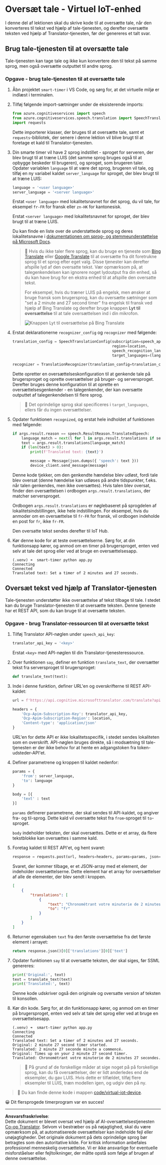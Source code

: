 <!--
CO_OP_TRANSLATOR_METADATA:
{
  "original_hash": "d620a470d9dd8614d99824832978360a",
  "translation_date": "2025-08-27T21:16:54+00:00",
  "source_file": "6-consumer/lessons/4-multiple-language-support/virtual-device-translate-speech.md",
  "language_code": "da"
}
-->
# Oversæt tale - Virtuel IoT-enhed

I denne del af lektionen skal du skrive kode til at oversætte tale, når den konverteres til tekst ved hjælp af tale-tjenesten, og derefter oversætte teksten ved hjælp af Translator-tjenesten, før der genereres et talt svar.

## Brug tale-tjenesten til at oversætte tale

Tale-tjenesten kan tage tale og ikke kun konvertere den til tekst på samme sprog, men også oversætte outputtet til andre sprog.

### Opgave - brug tale-tjenesten til at oversætte tale

1. Åbn projektet `smart-timer` i VS Code, og sørg for, at det virtuelle miljø er indlæst i terminalen.

1. Tilføj følgende import-sætninger under de eksisterende imports:

    ```python
    from azure.cognitiveservices import speech
    from azure.cognitiveservices.speech.translation import SpeechTranslationConfig, TranslationRecognizer
    import requests
    ```

    Dette importerer klasser, der bruges til at oversætte tale, samt et `requests`-bibliotek, der senere i denne lektion vil blive brugt til at foretage et kald til Translator-tjenesten.

1. Din smarte timer vil have 2 sprog indstillet - sproget for serveren, der blev brugt til at træne LUIS (det samme sprog bruges også til at opbygge beskeder til brugeren), og sproget, som brugeren taler. Opdater variablen `language` til at være det sprog, brugeren vil tale, og tilføj en ny variabel kaldet `server_language` for sproget, der blev brugt til at træne LUIS:

    ```python
    language = '<user language>'
    server_language = '<server language>'
    ```

    Erstat `<user language>` med lokalitetsnavnet for det sprog, du vil tale, for eksempel `fr-FR` for fransk eller `zn-HK` for kantonesisk.

    Erstat `<server language>` med lokalitetsnavnet for sproget, der blev brugt til at træne LUIS.

    Du kan finde en liste over de understøttede sprog og deres lokalitetsnavne i [dokumentationen om sprog- og stemmeunderstøttelse på Microsoft Docs](https://docs.microsoft.com/azure/cognitive-services/speech-service/language-support?WT.mc_id=academic-17441-jabenn#speech-to-text).

    > 💁 Hvis du ikke taler flere sprog, kan du bruge en tjeneste som [Bing Translate](https://www.bing.com/translator) eller [Google Translate](https://translate.google.com) til at oversætte fra dit foretrukne sprog til et sprog efter eget valg. Disse tjenester kan derefter afspille lyd af den oversatte tekst. Vær opmærksom på, at talegenkendelsen kan ignorere noget lydoutput fra din enhed, så du kan have brug for en ekstra enhed til at afspille den oversatte tekst.
    >
    > For eksempel, hvis du træner LUIS på engelsk, men ønsker at bruge fransk som brugersprog, kan du oversætte sætninger som "set a 2 minute and 27 second timer" fra engelsk til fransk ved hjælp af Bing Translate og derefter bruge knappen **Lyt til oversættelse** til at tale oversættelsen ind i din mikrofon.
    >
    > ![Knappen Lyt til oversættelse på Bing Translate](../../../../../translated_images/bing-translate.348aa796d6efe2a92f41ea74a5cf42bb4c63d6faaa08e7f46924e072a35daa48.da.png)

1. Erstat deklarationerne `recognizer_config` og `recognizer` med følgende:

    ```python
    translation_config = SpeechTranslationConfig(subscription=speech_api_key,
                                                 region=location,
                                                 speech_recognition_language=language,
                                                 target_languages=(language, server_language))
    
    recognizer = TranslationRecognizer(translation_config=translation_config)
    ```

    Dette opretter en oversættelseskonfiguration til at genkende tale på brugersproget og oprette oversættelser på bruger- og serversproget. Derefter bruges denne konfiguration til at oprette en oversættelsesgenkender - en talegenkender, der kan oversætte outputtet af talegenkendelsen til flere sprog.

    > 💁 Det oprindelige sprog skal specificeres i `target_languages`, ellers får du ingen oversættelser.

1. Opdater funktionen `recognized`, og erstat hele indholdet af funktionen med følgende:

    ```python
    if args.result.reason == speech.ResultReason.TranslatedSpeech:
        language_match = next(l for l in args.result.translations if server_language.lower().startswith(l.lower()))
        text = args.result.translations[language_match]
        if (len(text) > 0):
            print(f'Translated text: {text}')
    
            message = Message(json.dumps({ 'speech': text }))
            device_client.send_message(message)
    ```

    Denne kode tjekker, om den genkendte hændelse blev udløst, fordi tale blev oversat (denne hændelse kan udløses på andre tidspunkter, f.eks. når talen genkendes, men ikke oversættes). Hvis talen blev oversat, finder den oversættelsen i ordbogen `args.result.translations`, der matcher serversproget.

    Ordbogen `args.result.translations` er nøglebaseret på sprogdelen af lokalitetsindstillingen, ikke hele indstillingen. For eksempel, hvis du anmoder om en oversættelse til `fr-FR` for fransk, vil ordbogen indeholde en post for `fr`, ikke `fr-FR`.

    Den oversatte tekst sendes derefter til IoT Hub.

1. Kør denne kode for at teste oversættelserne. Sørg for, at din funktionsapp kører, og anmod om en timer på brugersproget, enten ved selv at tale det sprog eller ved at bruge en oversættelsesapp.

    ```output
    (.venv) ➜  smart-timer python app.py
    Connecting
    Connected
    Translated text: Set a timer of 2 minutes and 27 seconds.
    ```

## Oversæt tekst ved hjælp af Translator-tjenesten

Tale-tjenesten understøtter ikke oversættelse af tekst tilbage til tale. I stedet kan du bruge Translator-tjenesten til at oversætte teksten. Denne tjeneste har et REST API, som du kan bruge til at oversætte teksten.

### Opgave - brug Translator-ressourcen til at oversætte tekst

1. Tilføj Translator API-nøglen under `speech_api_key`:

    ```python
    translator_api_key = '<key>'
    ```

    Erstat `<key>` med API-nøglen til din Translator-tjenesteressource.

1. Over funktionen `say`, definer en funktion `translate_text`, der oversætter tekst fra serversproget til brugersproget:

    ```python
    def translate_text(text):
    ```

1. Inde i denne funktion, definer URL'en og overskrifterne til REST API-kaldet:

    ```python
    url = f'https://api.cognitive.microsofttranslator.com/translate?api-version=3.0'

    headers = {
        'Ocp-Apim-Subscription-Key': translator_api_key,
        'Ocp-Apim-Subscription-Region': location,
        'Content-type': 'application/json'
    }
    ```

    URL'en for dette API er ikke lokalitetsspecifik, i stedet sendes lokaliteten som en overskrift. API-nøglen bruges direkte, så i modsætning til tale-tjenesten er der ikke behov for at hente en adgangstoken fra token-udsteder-API'et.

1. Definer parametrene og kroppen til kaldet nedenfor:

    ```python
    params = {
        'from': server_language,
        'to': language
    }

    body = [{
        'text' : text
    }]
    ```

    `params` definerer parametrene, der skal sendes til API-kaldet, og angiver fra- og til-sprog. Dette kald vil oversætte tekst fra `from`-sproget til `to`-sproget.

    `body` indeholder teksten, der skal oversættes. Dette er et array, da flere tekstblokke kan oversættes i samme kald.

1. Foretag kaldet til REST API'et, og hent svaret:

    ```python
    response = requests.post(url, headers=headers, params=params, json=body)
    ```

    Svaret, der kommer tilbage, er et JSON-array med et element, der indeholder oversættelserne. Dette element har et array for oversættelser af alle de elementer, der blev sendt i kroppen.

    ```json
    [
        {
            "translations": [
                {
                    "text": "Chronométrant votre minuterie de 2 minutes 27 secondes.",
                    "to": "fr"
                }
            ]
        }
    ]
    ```

1. Returner egenskaben `text` fra den første oversættelse fra det første element i arrayet:

    ```python
    return response.json()[0]['translations'][0]['text']
    ```

1. Opdater funktionen `say` til at oversætte teksten, der skal siges, før SSML genereres:

    ```python
    print('Original:', text)
    text = translate_text(text)
    print('Translated:', text)
    ```

    Denne kode udskriver også den originale og oversatte version af teksten til konsollen.

1. Kør din kode. Sørg for, at din funktionsapp kører, og anmod om en timer på brugersproget, enten ved selv at tale det sprog eller ved at bruge en oversættelsesapp.

    ```output
    (.venv) ➜  smart-timer python app.py
    Connecting
    Connected
    Translated text: Set a timer of 2 minutes and 27 seconds.
    Original: 2 minute 27 second timer started.
    Translated: 2 minute 27 seconde minute a commencé.
    Original: Times up on your 2 minute 27 second timer.
    Translated: Chronométrant votre minuterie de 2 minutes 27 secondes.
    ```

    > 💁 På grund af de forskellige måder at sige noget på på forskellige sprog, kan du få oversættelser, der er lidt anderledes end de eksempler, du gav LUIS. Hvis dette er tilfældet, tilføj flere eksempler til LUIS, træn modellen igen, og udgiv den på ny.

> 💁 Du kan finde denne kode i mappen [code/virtual-iot-device](../../../../../6-consumer/lessons/4-multiple-language-support/code/virtual-iot-device).

😀 Dit flersprogede timerprogram var en succes!

---

**Ansvarsfraskrivelse**:  
Dette dokument er blevet oversat ved hjælp af AI-oversættelsestjenesten [Co-op Translator](https://github.com/Azure/co-op-translator). Selvom vi bestræber os på nøjagtighed, skal du være opmærksom på, at automatiserede oversættelser kan indeholde fejl eller unøjagtigheder. Det originale dokument på dets oprindelige sprog bør betragtes som den autoritative kilde. For kritisk information anbefales professionel menneskelig oversættelse. Vi er ikke ansvarlige for eventuelle misforståelser eller fejltolkninger, der måtte opstå som følge af brugen af denne oversættelse.